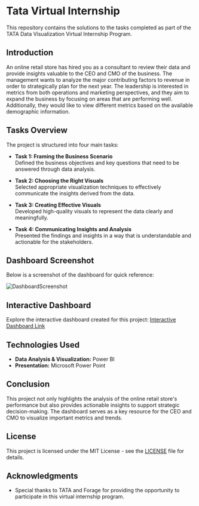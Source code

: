 # Tata Virtual Internship

This repository contains the solutions to the tasks completed as part of the TATA Data Visualization Virtual Internship Program.

## Introduction

An online retail store has hired you as a consultant to review their data and provide insights valuable to the CEO and CMO of the business. The management wants to analyze the major contributing factors to revenue in order to strategically plan for the next year. The leadership is interested in metrics from both operations and marketing perspectives, and they aim to expand the business by focusing on areas that are performing well. Additionally, they would like to view different metrics based on the available demographic information.

## Tasks Overview

The project is structured into four main tasks:

- **Task 1: Framing the Business Scenario**  
  Defined the business objectives and key questions that need to be answered through data analysis.

- **Task 2: Choosing the Right Visuals**  
  Selected appropriate visualization techniques to effectively communicate the insights derived from the data.

- **Task 3: Creating Effective Visuals**  
  Developed high-quality visuals to represent the data clearly and meaningfully.

- **Task 4: Communicating Insights and Analysis**  
  Presented the findings and insights in a way that is understandable and actionable for the stakeholders.
  
## Dashboard Screenshot
Below is a screenshot of the dashboard for quick reference:

![DashboardScreenshot](https://github.com/user-attachments/assets/fbd0a20b-098a-41e4-b037-a8a8f94e0058)



## Interactive Dashboard

Explore the interactive dashboard created for this project: [Interactive Dashboard Link](https://app.powerbi.com/view?r=eyJrIjoiNjhlM2UwZjctNjdiZS00ZmZlLWIxMzctZmQxOGYxZDk2YWU2IiwidCI6ImRkY2EyNGM4LTJkNDUtNGQwNS1hZWY1LWMyYTZhMTFhNzdmYSJ9&pageName=9eaf20956bc03970308d)

## Technologies Used

- **Data Analysis & Visualization:** Power BI
- **Presentation:** Microsoft Power Point

## Conclusion

This project not only highlights the analysis of the online retail store's performance but also provides actionable insights to support strategic decision-making. The dashboard serves as a key resource for the CEO and CMO to visualize important metrics and trends.

## License

This project is licensed under the MIT License - see the [LICENSE](LICENSE) file for details.

## Acknowledgments

- Special thanks to TATA and Forage for providing the opportunity to participate in this virtual internship program.

